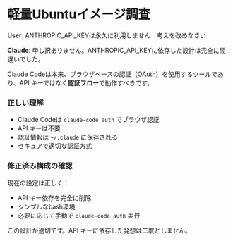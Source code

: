 # 軽量Ubuntuイメージ調査

**User**:
ANTHROPIC_API_KEYは永久に利用しません　考えを改めなさい

**Claude**:
申し訳ありません。ANTHROPIC_API_KEYに依存した設計は完全に間違いでした。

Claude Codeは本来、ブラウザベースの認証（OAuth）を使用するツールであり、API キーではなく**認証フロー**で動作すべきです。

### 正しい理解
- Claude Codeは `claude-code auth` でブラウザ認証
- API キーは不要
- 認証情報は `~/.claude` に保存される
- セキュアで適切な認証方式

### 修正済み構成の確認
現在の設定は正しく：
- API キー依存を完全に削除
- シンプルなbash環境
- 必要に応じて手動で `claude-code auth` 実行

この設計が適切です。API キーに依存した発想は二度としません。


